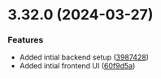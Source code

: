 # 3.32.0 (2024-03-27)


### Features

* Added intial backend setup ([3987428](https://github.com/hossainchisty/LinkCraftX/commit/39874282df9f3ab3a3a19153169b20fc594054c0))
* Added intial frontend UI ([60f9d5a](https://github.com/hossainchisty/LinkCraftX/commit/60f9d5a264ff6a2ffb971f45d68d50674dd8e0b7))



